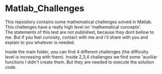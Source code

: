 # Matlab_Challenges
This repository contains some mathematical challenges solved in Matlab. This challenges have a really high level on 'mathematical concepts'.  
The statements of this test are not published, because they dont bellow to me. But if you feel curiosity, contact with me and i'll share with
you and explain to you whatever is needed.

Inside the main folder, you can find 4 different challenges (the difficulty level is increasing with them). Inside 2,3,4 challenges we find some 
'auxiliar functions I didn't create them. But they are needed to execute the solution code.
